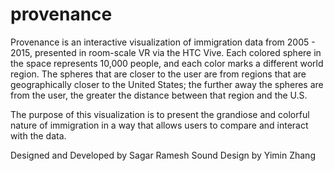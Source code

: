 # provenance

Provenance is an interactive visualization of immigration data from 2005 - 2015, presented in room-scale VR via the HTC Vive. Each colored sphere in the space represents 10,000 people, and each color marks a different world region. The spheres that are closer to the user are from regions that are geographically closer to the United States; the further away the spheres are from the user, the greater the distance between that region and the U.S.

The purpose of this visualization is to present the grandiose and colorful nature of immigration in a way that allows users to compare and interact with the data.

Designed and Developed by Sagar Ramesh
Sound Design by Yimin Zhang 

